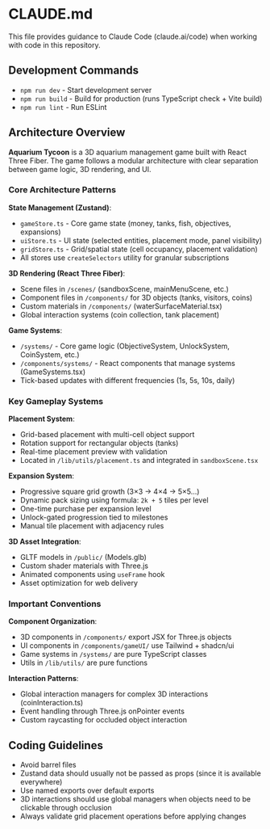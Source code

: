 # CLAUDE.md

This file provides guidance to Claude Code (claude.ai/code) when working with code in this repository.

## Development Commands

- `npm run dev` - Start development server
- `npm run build` - Build for production (runs TypeScript check + Vite build)
- `npm run lint` - Run ESLint

## Architecture Overview

**Aquarium Tycoon** is a 3D aquarium management game built with React Three Fiber. The game follows a modular architecture with clear separation between game logic, 3D rendering, and UI.

### Core Architecture Patterns

**State Management (Zustand)**:

- `gameStore.ts` - Core game state (money, tanks, fish, objectives, expansions)
- `uiStore.ts` - UI state (selected entities, placement mode, panel visibility)  
- `gridStore.ts` - Grid/spatial state (cell occupancy, placement validation)
- All stores use `createSelectors` utility for granular subscriptions

**3D Rendering (React Three Fiber)**:

- Scene files in `/scenes/` (sandboxScene, mainMenuScene, etc.)
- Component files in `/components/` for 3D objects (tanks, visitors, coins)
- Custom materials in `/components/` (waterSurfaceMaterial.tsx)
- Global interaction systems (coin collection, tank placement)

**Game Systems**:

- `/systems/` - Core game logic (ObjectiveSystem, UnlockSystem, CoinSystem, etc.)
- `/components/systems/` - React components that manage systems (GameSystems.tsx)
- Tick-based updates with different frequencies (1s, 5s, 10s, daily)

### Key Gameplay Systems

**Placement System**:

- Grid-based placement with multi-cell object support
- Rotation support for rectangular objects (tanks)
- Real-time placement preview with validation
- Located in `/lib/utils/placement.ts` and integrated in `sandboxScene.tsx`

**Expansion System**:

- Progressive square grid growth (3×3 → 4×4 → 5×5...)
- Dynamic pack sizing using formula: `2k + 5` tiles per level
- One-time purchase per expansion level
- Unlock-gated progression tied to milestones
- Manual tile placement with adjacency rules

**3D Asset Integration**:

- GLTF models in `/public/` (Models.glb)
- Custom shader materials with Three.js
- Animated components using `useFrame` hook
- Asset optimization for web delivery

### Important Conventions

**Component Organization**:

- 3D components in `/components/` export JSX for Three.js objects
- UI components in `/components/gameUI/` use Tailwind + shadcn/ui
- Game systems in `/systems/` are pure TypeScript classes
- Utils in `/lib/utils/` are pure functions

**Interaction Patterns**:

- Global interaction managers for complex 3D interactions (coinInteraction.ts)
- Event handling through Three.js onPointer events
- Custom raycasting for occluded object interaction

## Coding Guidelines

- Avoid barrel files
- Zustand data should usually not be passed as props (since it is available everywhere)
- Use named exports over default exports
- 3D interactions should use global managers when objects need to be clickable through occlusion
- Always validate grid placement operations before applying changes

